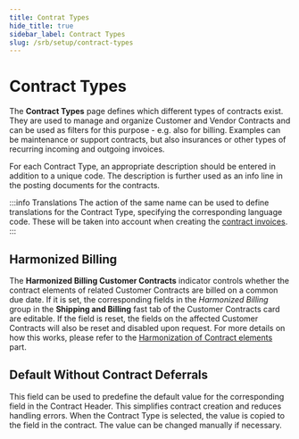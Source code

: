 ```yaml
---
title: Contrat Types
hide_title: true
sidebar_label: Contract Types
slug: /srb/setup/contract-types
---
```


# Contract Types
The **Contract Types** page defines which different types of contracts exist. They are used to manage and organize Customer and Vendor Contracts and can be used as filters for this purpose - e.g. also for billing. Examples can be maintenance or support contracts, but also insurances or other types of recurring incoming and outgoing invoices.

For each Contract Type, an appropriate description should be entered in addition to a unique code. The description is further used as an info line in the posting documents for the contracts.

:::info Translations
The action of the same name can be used to define translations for the Contract Type, specifying the corresponding language code. These will be taken into account when creating the [contract invoices](/docs/srb/posting-documents.md).
:::


## Harmonized Billing
The **Harmonized Billing Customer Contracts** indicator controls whether the contract elements of related Customer Contracts are billed on a common due date. If it is set, the corresponding fields in the *Harmonized Billing* group in the **Shipping and Billing** fast tab of the Customer Contracts card are editable. If the field is reset, the fields on the affected Customer Contracts will also be reset and disabled upon request. For more details on how this works, please refer to the [Harmonization of Contract elements](/docs/srb/working-with-contracts/customer-contracts.md#harmonized-billing) part.


## Default Without Contract Deferrals
This field can be used to predefine the default value for the corresponding field in the Contract Header. This simplifies contract creation and reduces handling errors. When the Contract Type is selected, the value is copied to the field in the contract. The value can be changed manually if necessary.